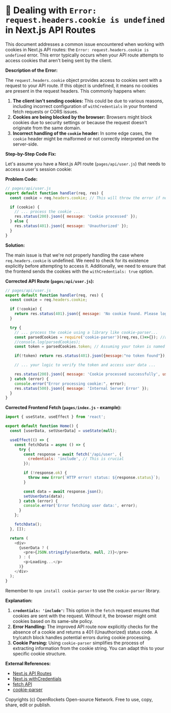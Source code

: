 # 🐞 Dealing with `Error: request.headers.cookie is undefined` in Next.js API Routes


This document addresses a common issue encountered when working with cookies in Next.js API routes: the `Error: request.headers.cookie is undefined` error.  This error typically occurs when your API route attempts to access cookies that aren't being sent by the client.

**Description of the Error:**

The `request.headers.cookie` object provides access to cookies sent with a request to your API route.  If this object is undefined, it means no cookies are present in the request headers. This commonly happens when:

1. **The client isn't sending cookies:** This could be due to various reasons, including incorrect configuration of `withCredentials` in your frontend fetch requests or CORS issues.
2. **Cookies are being blocked by the browser:** Browsers might block cookies due to security settings or because the request doesn't originate from the same domain.
3. **Incorrect handling of the `cookie` header:**  In some edge cases, the `cookie` header might be malformed or not correctly interpreted on the server-side.

**Step-by-Step Code Fix:**

Let's assume you have a Next.js API route (`pages/api/user.js`) that needs to access a user's session cookie:


**Problem Code:**

```javascript
// pages/api/user.js
export default function handler(req, res) {
  const cookie = req.headers.cookie; // This will throw the error if no cookies are present

  if (cookie) {
    // ... process the cookie ...
    res.status(200).json({ message: 'Cookie processed' });
  } else {
    res.status(401).json({ message: 'Unauthorized' });
  }
}
```

**Solution:**

The main issue is that we're not properly handling the case where `req.headers.cookie` is undefined.  We need to check for its existence explicitly before attempting to access it.  Additionally, we need to ensure that the frontend sends the cookies with the `withCredentials: true` option.

**Corrected API Route (`pages/api/user.js`):**

```javascript
// pages/api/user.js
export default function handler(req, res) {
  const cookie = req.headers.cookie;

  if (!cookie) {
    return res.status(401).json({ message: 'No cookie found. Please login.' });
  }

  try {
    // ... process the cookie using a library like cookie-parser...
    const parsedCookies = require('cookie-parser')(req,res,()=>{}); //added to parse cookie
    //console.log(parsedCookies);
    const token = parsedCookies.token; // Assuming your token is named 'token'

    if(!token) return res.status(401).json({message:"no token found"});

    // ... your logic to verify the token and access user data ...

    res.status(200).json({ message: 'Cookie processed successfully', user: 'user data' });
  } catch (error) {
    console.error("Error processing cookie:", error);
    res.status(500).json({ message: 'Internal Server Error' });
  }
}

```

**Corrected Frontend Fetch (`pages/index.js` - example):**

```javascript
import { useState, useEffect } from 'react';

export default function Home() {
  const [userData, setUserData] = useState(null);

  useEffect(() => {
    const fetchData = async () => {
      try {
        const response = await fetch('/api/user', {
          credentials: 'include', // This is crucial
        });

        if (!response.ok) {
          throw new Error(`HTTP error! status: ${response.status}`);
        }

        const data = await response.json();
        setUserData(data);
      } catch (error) {
        console.error('Error fetching user data:', error);
      }
    };

    fetchData();
  }, []);

  return (
    <div>
      {userData ? (
        <pre>{JSON.stringify(userData, null, 2)}</pre>
      ) : (
        <p>Loading...</p>
      )}
    </div>
  );
}

```

Remember to `npm install cookie-parser` to use the `cookie-parser` library.


**Explanation:**

1. **`credentials: 'include'`:**  This option in the `fetch` request ensures that cookies are sent with the request.  Without it, the browser might omit cookies based on its same-site policy.
2. **Error Handling:** The improved API route now explicitly checks for the absence of a cookie and returns a 401 (Unauthorized) status code.  A try/catch block handles potential errors during cookie processing.
3. **Cookie Parsing:** Using `cookie-parser` simplifies the process of extracting information from the cookie string.  You can adapt this to your specific cookie structure.

**External References:**

* [Next.js API Routes](https://nextjs.org/docs/api-routes/introduction)
* [Next.js withCredentials](https://nextjs.org/docs/app/api-routes/fetch)
* [fetch API](https://developer.mozilla.org/en-US/docs/Web/API/Fetch_API)
* [cookie-parser](https://www.npmjs.com/package/cookie-parser)


Copyrights (c) OpenRockets Open-source Network. Free to use, copy, share, edit or publish.

